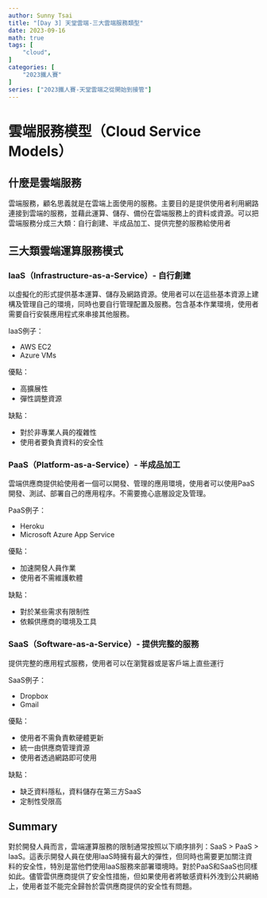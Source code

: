 ```yaml
---
author: Sunny Tsai
title: "[Day 3] 天堂雲端-三大雲端服務類型"
date: 2023-09-16
math: true
tags: [
    "cloud",
]
categories: [
    "2023鐵人賽"
]
series: ["2023鐵人賽-天堂雲端之從開始到接管"]
---
```

# 雲端服務模型（Cloud Service Models）

## 什麼是雲端服務
雲端服務，顧名思義就是在雲端上面使用的服務。主要目的是提供使用者利用網路連接到雲端的服務，並藉此運算、儲存、備份在雲端服務上的資料或資源。可以把雲端服務分成三大類：自行創建、半成品加工、提供完整的服務給使用者

## 三大類雲端運算服務模式

### IaaS（Infrastructure-as-a-Service）- 自行創建
以虛擬化的形式提供基本運算、儲存及網路資源。使用者可以在這些基本資源上建構及管理自己的環境，同時也要自行管理配置及服務。包含基本作業環境，使用者需要自行安裝應用程式來串接其他服務。

IaaS例子：
* AWS EC2
* Azure VMs

優點：
* 高擴展性
* 彈性調整資源

缺點：
* 對於非專業人員的複雜性
* 使用者要負責資料的安全性

### PaaS（Platform-as-a-Service）- 半成品加工
雲端供應商提供給使用者一個可以開發、管理的應用環境，使用者可以使用PaaS開發、測試、部署自己的應用程序。不需要擔心底層設定及管理。

PaaS例子：
* Heroku
* Microsoft Azure App Service

優點：
* 加速開發人員作業
* 使用者不需維護軟體

缺點：
* 對於某些需求有限制性
* 依賴供應商的環境及工具

### SaaS（Software-as-a-Service）- 提供完整的服務
提供完整的應用程式服務，使用者可以在瀏覽器或是客戶端上直些運行

SaaS例子：
* Dropbox
* Gmail

優點：
* 使用者不需負責軟硬體更新
* 統一由供應商管理資源
* 使用者透過網路即可使用

缺點：
* 缺乏資料隱私，資料儲存在第三方SaaS
* 定制性受限高


## Summary

對於開發人員而言，雲端運算服務的限制通常按照以下順序排列：SaaS > PaaS > IaaS。這表示開發人員在使用IaaS時擁有最大的彈性，但同時也需要更加關注資料的安全性，特別是當他們使用IaaS服務來部署環境時。對於PaaS和SaaS也同樣如此。儘管雲供應商提供了安全性措施，但如果使用者將敏感資料外洩到公共網絡上，使用者並不能完全歸咎於雲供應商提供的安全性有問題。
